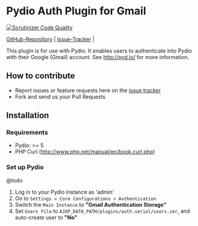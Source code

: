 # Pydio Auth Plugin for Gmail

[![Scrutinizer Code Quality](https://scrutinizer-ci.com/g/surekap/pydio-auth-gmail/badges/quality-score.png?s=ef3bd1ffe67cd38757b030c21800ecf6c86e009d)](https://scrutinizer-ci.com/g/surekap/pydio-auth-gmail/)

[GitHub-Repository](https://github.com/surekap/pydio-auth-gmail) |
[Issue-Tracker](https://github.com/surekap/pydio-auth-gmail/issues) |

This plugin is for use with Pydio. It enables users to authenticate into Pydio with their Google (Gmail) account. See http://pyd.io/ for more information.

## How to contribute

- Report issues or feature requests here on the [issue tracker](https://github.com/surekap/pydio-auth-gmail/issues)
- Fork and send us your Pull Requests

## Installation

### Requirements

- Pydio: >= 5
- PHP Curl (http://www.php.net/manual/en/book.curl.php)

### Set up Pydio
@todo
1. Log in to your Pydio instance as 'admin'
2. Go to `Settings > Core Configurations > Authentication`
3. Switch the `Main Instance` to __"Gmail Authentication Storage"__ 
4. Set `Users File` to `AJXP_DATA_PATH/plugins/auth.serial/users.ser`, and auto-create user to __"No"__
